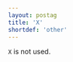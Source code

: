 ```yaml
---
layout: postag
title: 'X'
shortdef: 'other'
---
```


`X` is not used.
<!-- Interlanguage links updated Út zář 29 20:31:32 CEST 2020 -->
